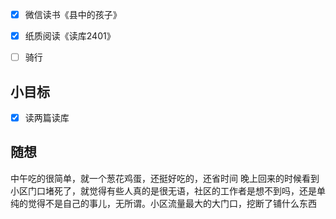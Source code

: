 - [x] 微信读书《县中的孩子》
- [x] 纸质阅读《读库2401》
- [ ] 骑行


## 小目标
- [x] 读两篇读库

## 随想
中午吃的很简单，就一个葱花鸡蛋，还挺好吃的，还省时间
晚上回来的时候看到小区门口堵死了，就觉得有些人真的是很无语，社区的工作者是想不到吗，还是单纯的觉得不是自己的事儿，无所谓。小区流量最大的大门口，挖断了铺什么东西